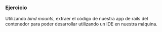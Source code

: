 ### Ejercicio

Utilizando _bind mounts_, extraer el código de nuestra app de rails del contenedor
para poder desarrollar utilizando un IDE en nuestra máquina.
